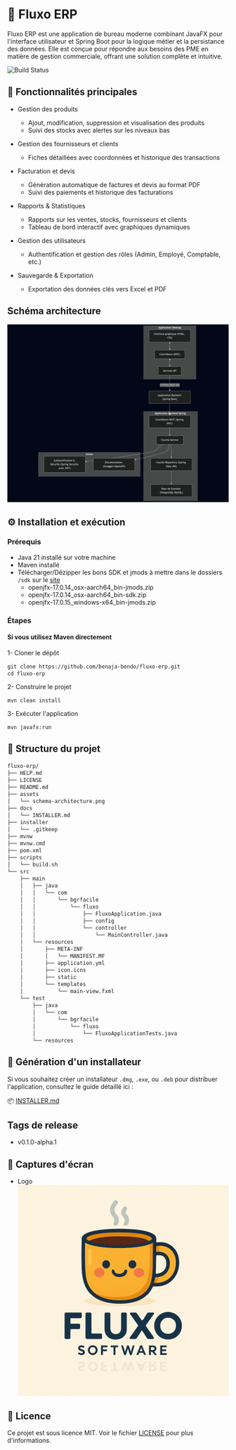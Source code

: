 # 💼 Fluxo ERP

Fluxo ERP est une application de bureau moderne combinant JavaFX pour l'interface utilisateur et Spring Boot pour la
logique métier et la persistance des données. Elle est conçue pour répondre aux besoins des PME en matière de gestion
commerciale, offrant une solution complète et intuitive.

![Build Status](https://github.com/benaja-bendo/fluxo-erp/actions/workflows/release.yml/badge.svg)

## 🚀 Fonctionnalités principales

- Gestion des produits
    - Ajout, modification, suppression et visualisation des produits
    - Suivi des stocks avec alertes sur les niveaux bas


- Gestion des fournisseurs et clients
    - Fiches détaillées avec coordonnées et historique des transactions


- Facturation et devis
    - Génération automatique de factures et devis au format PDF
    - Suivi des paiements et historique des facturations


- Rapports & Statistiques
    - Rapports sur les ventes, stocks, fournisseurs et clients
    - Tableau de bord interactif avec graphiques dynamiques


- Gestion des utilisateurs
    - Authentification et gestion des rôles (Admin, Employé, Comptable, etc.)


- Sauvegarde & Exportation
    - Exportation des données clés vers Excel et PDF

## Schéma architecture

![img.png](assets/schema-architecture.png)

## ⚙️ Installation et exécution

### Prérequis

- Java 21 installé sur votre machine
- Maven installé
- Télécharger/Dézipper les bons SDK et jmods à mettre dans le dossiers `/sdk` sur le [site](https://gluonhq.com/products/javafx/)
  - openjfx-17.0.14_osx-aarch64_bin-jmods.zip
  - openjfx-17.0.14_osx-aarch64_bin-sdk.zip
  - openjfx-17.0.15_windows-x64_bin-jmods.zip


### Étapes

#### Si vous utilisez Maven directement

1- Cloner le dépôt

```shell
git clone https://github.com/benaja-bendo/fluxo-erp.git
cd fluxo-erp
```

2- Construire le projet

```shell
mvn clean install
```

3- Exécuter l'application

```shell
mvn javafx:run
```

## 📁 Structure du projet

```shell
fluxo-erp/
├── HELP.md
├── LICENSE
├── README.md
├── assets
│   └── schema-architecture.png
├── docs
│   └── INSTALLER.md
├── installer
│   └── .gitkeep
├── mvnw
├── mvnw.cmd
├── pom.xml
├── scripts
│   └── build.sh
└── src
    ├── main
    │   ├── java
    │   │   └── com
    │   │       └── bgrfacile
    │   │           └── fluxo
    │   │               ├── FluxoApplication.java
    │   │               ├── config
    │   │               └── controller
    │   │                   └── MainController.java
    │   └── resources
    │       ├── META-INF
    │       │   └── MANIFEST.MF
    │       ├── application.yml
    │       ├── icon.icns
    │       ├── static
    │       └── templates
    │           └── main-view.fxml
    └── test
        ├── java
        │   └── com
        │       └── bgrfacile
        │           └── fluxo
        │               └── FluxoApplicationTests.java
        └── resources
```

## 🧩 Génération d'un installateur

Si vous souhaitez créer un installateur `.dmg`, `.exe`, ou `.deb` pour distribuer l'application, consultez le guide détaillé ici :

📦 [INSTALLER.md](docs/INSTALLER.md)

## Tags de release

- v0.1.0-alpha.1

## 📸 Captures d'écran
- Logo ![logo-fluxo.png](assets/logo-fluxo.png)

## 📄 Licence

Ce projet est sous licence MIT. Voir le fichier [LICENSE](LICENSE) pour plus d'informations.



